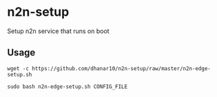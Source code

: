 # n2n-setup

Setup n2n service that runs on boot

## Usage

```
wget -c https://github.com/dhanar10/n2n-setup/raw/master/n2n-edge-setup.sh

sudo bash n2n-edge-setup.sh CONFIG_FILE
```
